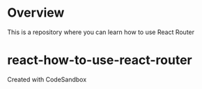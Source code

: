 # Overview
This is a repository where you can learn how to use React Router

# react-how-to-use-react-router
Created with CodeSandbox
